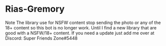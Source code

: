 # Rias-Gremory
Note The library use for NSFW content stop sending the photo or any of the 18+ content so this bot is no longer work.
Until I find a new library that are good with a NSFW/18+ content.
If you need a update just add me over at Discord: Super Friends Zone#5448
